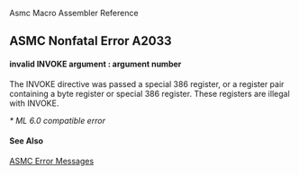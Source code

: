 Asmc Macro Assembler Reference

## ASMC Nonfatal Error A2033

#### invalid INVOKE argument : argument number

The INVOKE directive was passed a special 386 register, or a register pair containing a byte register or special 386 register. These registers are illegal with INVOKE.

_* ML 6.0 compatible error_

#### See Also

[ASMC Error Messages](readme.md)